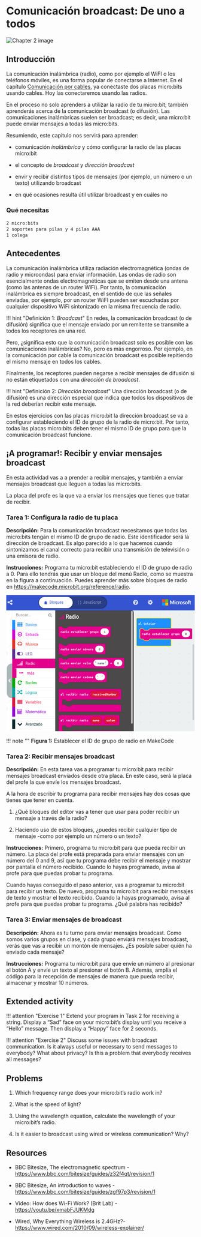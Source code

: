 Comunicación broadcast: De uno a todos
======================================

![Chapter 2 image](chapter2.png)

Introducción
------------

La comunicación inalámbrica (radio), como por ejemplo el WiFI o los teléfonos móviles, es una forma popular de conectarse a Internet. En el capítulo [Comunicación por cables](../wiredcommunication/wiredcommunication.md), ya conectaste dos placas micro:bits usando cables. Hoy las conectaremos usando las radios.

En el proceso no solo aprenders a utilizar la radio de tu micro:bit; también aprenderás acerca de la comunicación broadcast (o difusión).  Las comunicaciones inalámbricas suelen ser broadcast; es decir, una micro:bit puede enviar mensajes a todas las micro:bits. 

Resumiendo, este capítulo nos servirá para aprender:

- comunicación *inalámbrica* y cómo configurar la radio de las placas micro:bit

- el concepto de *broadcast* y *dirección broadcast*

- envir y recibir distintos tipos de mensajes (por ejemplo, un número o un texto) utilizando broadcast

- en qué ocasiones resulta útil utilizar broadcast y en cuáles no

### Qué necesitas

    2 micro:bits
    2 soportes para pilas y 4 pilas AAA
    1 colega

Antecedentes
------------

La comunicación inalámbrica utiliza radiación electromagnética (ondas de radio y microondas) para enviar información. Las ondas de radio son esencialmente ondas electromagnéticas que se emiten desde una antena (como las antenas de un router WiFi). Por tanto, la comunicación inalámbrica es siempre broadcast, en el sentido de que las señales enviadas, por ejemplo, por un router WiFI pueden ser escuchadas por cualquier dispositivo WiFi sintonizado en la misma frecuencia de radio.

!!! hint "Definición 1: _Broadcast_"
	En redes, la comunicación broadcast (o de difusión) significa que el mensaje enviado por un remitente se transmite a todos los receptores en una red.

Pero, ¿significa esto que la comunicación broadcast solo es posible con las comunicaciones inalámbricas? No, pero es más engorroso. Por ejemplo, en la comunicación por cable la comunicación broadcast es posible repitiendo el mismo mensaje en todos los cables.

Finalmente, los receptores pueden negarse a recibir mensajes de difusión si no están etiquetados con una *dirección de broadcast*.

!!! hint "Definición 2: _Dirección broadcast_"
	Una dirección broadcast (o de difusión) es una dirección especial que indica que todos los dispositivos de la red deberían recibir este mensaje.

En estos ejercicios con las placas micro:bit la dirección broadcast se va a configurar estableciendo el ID de grupo de la radio de micro:bit. Por tanto, todas las placas micro:bits deben tener el mismo ID de grupo para que la comunicación broadcast funcione. 


¡A programar!: Recibir y enviar mensajes broadcast
--------------------------------------------------

En esta actividad vas a a prender a recibir mensajes, y también a enviar mensajes broadcast que lleguen a todas las micro:bits.

La placa del profe es la que va a enviar los mensajes que tienes que tratar de recibir. 

### Tarea 1: Configura la radio de tu placa

**Descripción:** Para la comunicación broadcast necesitamos que todas las micro:bits tengan el mismo ID de grupo de radio. Este identificador será la dirección de broadcast. Es algo parecido a lo que hacemos cuando sintonizamos el canal correcto para recibir una transmisión de televisión o una emisora de radio.

**Instrucciones:** Programa tu micro:bit estableciendo el ID de grupo de radio a 0. Para ello tendrás que usar un bloque del menú Radio, como se muestra en la figura a continuación. Puedes aprender más sobre bloques de radio en <https://makecode.microbit.org/reference/radio>.


![Establecer el ID de grupo de radio en MakeCode.](RadioSetGroup_Es.png)

!!! note ""
	**Figura 1:** Establecer el ID de grupo de radio en MakeCode


### Tarea 2: Recibir mensajes broadcast

**Descripción:** En esta tarea vas a programar tu micro:bit para recibir mensajes broadcast enviados desde otra placa. En este caso, será la placa del profe la que envíe los mensajes broadcast.

A la hora de escribir tu programa para recibir mensajes hay dos cosas que tienes que tener en cuenta.

1. ¿Qué bloques del editor vas a tener que usar para poder recibir un mensaje a través de la radio?

2. Haciendo uso de estos bloques, ¿puedes recibir cualquier tipo de mensaje -como por ejemplo un número o un texto?

**Instrucciones:** Primero, programa tu micro:bit para que pueda recibir un número. La placa del profe está preparada para enviar mensajes con un número del 0 and 9, así que tu programa debe recibir el mensaje y mostrar por pantalla el número recibido. Cuando lo hayas programado, avisa al profe para que puedas probar tu programa.

Cuando hayas conseguido el paso anterior, vas a programar tu micro:bit para recibir un texto. De nuevo, programa tu micro:bit para recibir mensajes de texto y mostrar el texto recibido. Cuando la hayas programado, avisa al profe para que puedas probar tu programa. ¿Qué palabra has recibido?

### Tarea 3: Enviar mensajes de broadcast

**Descripción:** Ahora es tu turno para enviar mensajes broadcast. Como somos varios grupos en clase, y cada grupo enviará mensajes broadcast, verás que vas a recibir un montón de mensajes. ¿Es posible saber quién ha enviado cada mensaje?

**Instrucciones:** Programa tu micro:bit para que envíe un número al presionar el botón A y envíe un texto al presionar el botón B. Además, amplía el código para la recepción de mensajes de manera que pueda recibir, almacenar y mostrar 10 números.

Extended activity
-----------------

!!! attention "Exercise 1"
	Extend your program in Task 2 for receiving a string. Display a “Sad” face on your micro:bit’s display until you receive a “Hello” message. Then display a “Happy” face for 2 seconds.

!!! attention "Exercise 2"
	Discuss some issues with broadcast communication. Is it always useful or necessary to send messages to everybody? What about privacy? Is this a problem that everybody receives all messages?

Problems
--------

1. Which frequency range does your micro:bit’s radio work in?

2. What is the speed of light?

3. Using the wavelength equation, calculate the wavelength of your micro:bit’s radio.

4. Is it easier to broadcast using wired or wireless communication? Why?

Resources
---------

- BBC Bitesize, The electromagnetic spectrum -
    <https://www.bbc.com/bitesize/guides/z32f4qt/revision/1>

- BBC Bitesize, An introduction to waves -
    <https://www.bbc.com/bitesize/guides/zgf97p3/revision/1>

- Video: How does Wi-Fi Work? (Brit Lab) -
    <https://youtu.be/xmabFJUKMdg>

-   Wired, Why Everything Wireless is 2.4GHz?-\
    <https://www.wired.com/2010/09/wireless-explainer/>

[^1]: Image by Dicklyon (Richard F. Lyon) - Own work, CC BY-SA 3.0,
    <https://commons.wikimedia.org/w/index.php?curid=7184592>

[^2]: If you are using your own programs to send a broadcast, you can
    select the group ID as you like.
